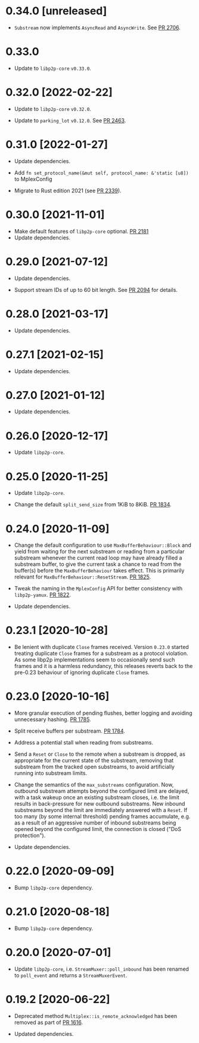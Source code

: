 # 0.34.0 [unreleased]

- `Substream` now implements `AsyncRead` and `AsyncWrite`. See [PR 2706].

[PR 2706]: https://github.com/libp2p/rust-libp2p/pull/2706/

# 0.33.0

- Update to `libp2p-core` `v0.33.0`.

# 0.32.0 [2022-02-22]

- Update to `libp2p-core` `v0.32.0`.

- Update to `parking_lot` `v0.12.0`. See [PR 2463].

[PR 2463]: https://github.com/libp2p/rust-libp2p/pull/2463/

# 0.31.0 [2022-01-27]

- Update dependencies.

- Add `fn set_protocol_name(&mut self, protocol_name: &'static [u8])` to MplexConfig

- Migrate to Rust edition 2021 (see [PR 2339]).

[PR 2339]: https://github.com/libp2p/rust-libp2p/pull/2339

# 0.30.0 [2021-11-01]

- Make default features of `libp2p-core` optional.
  [PR 2181](https://github.com/libp2p/rust-libp2p/pull/2181)
- Update dependencies.

# 0.29.0 [2021-07-12]

- Update dependencies.

- Support stream IDs of up to 60 bit length. See [PR 2094] for details.

[PR 2094]: https://github.com/libp2p/rust-libp2p/pull/2094

# 0.28.0 [2021-03-17]

- Update dependencies.

# 0.27.1 [2021-02-15]

- Update dependencies.

# 0.27.0 [2021-01-12]

- Update dependencies.

# 0.26.0 [2020-12-17]

- Update `libp2p-core`.

# 0.25.0 [2020-11-25]

- Update `libp2p-core`.

- Change the default `split_send_size` from 1KiB to 8KiB.
  [PR 1834](https://github.com/libp2p/rust-libp2p/pull/1834).

# 0.24.0 [2020-11-09]

- Change the default configuration to use `MaxBufferBehaviour::Block`
  and yield from waiting for the next substream or reading from a
  particular substream whenever the current read loop may have
  already filled a substream buffer, to give the current task a
  chance to read from the buffer(s) before the `MaxBufferBehaviour`
  takes effect. This is primarily relevant for
  `MaxBufferBehaviour::ResetStream`.
  [PR 1825](https://github.com/libp2p/rust-libp2p/pull/1825/).

- Tweak the naming in the `MplexConfig` API for better
  consistency with `libp2p-yamux`.
  [PR 1822](https://github.com/libp2p/rust-libp2p/pull/1822).

- Update dependencies.

# 0.23.1 [2020-10-28]

- Be lenient with duplicate `Close` frames received. Version
  `0.23.0` started treating duplicate `Close` frames for a
  substream as a protocol violation. As some libp2p implementations
  seem to occasionally send such frames and it is a harmless
  redundancy, this releases reverts back to the pre-0.23 behaviour
  of ignoring duplicate `Close` frames.

# 0.23.0 [2020-10-16]

- More granular execution of pending flushes, better logging and
  avoiding unnecessary hashing.
  [PR 1785](https://github.com/libp2p/rust-libp2p/pull/1785).

- Split receive buffers per substream.
  [PR 1784](https://github.com/libp2p/rust-libp2p/pull/1784).

- Address a potential stall when reading from substreams.

- Send a `Reset` or `Close` to the remote when a substream is dropped,
  as appropriate for the current state of the substream,
  removing that substream from the tracked open substreams,
  to avoid artificially running into substream limits.

- Change the semantics of the `max_substreams` configuration. Now,
  outbound substream attempts beyond the configured limit are delayed,
  with a task wakeup once an existing substream closes, i.e. the limit
  results in back-pressure for new outbound substreams. New inbound
  substreams beyond the limit are immediately answered with a `Reset`.
  If too many (by some internal threshold) pending frames accumulate,
  e.g. as a result of an aggressive number of inbound substreams being
  opened beyond the configured limit, the connection is closed ("DoS protection").

- Update dependencies.

# 0.22.0 [2020-09-09]

- Bump `libp2p-core` dependency.

# 0.21.0 [2020-08-18]

- Bump `libp2p-core` dependency.

# 0.20.0 [2020-07-01]

- Update `libp2p-core`, i.e. `StreamMuxer::poll_inbound` has been renamed
  to `poll_event` and returns a `StreamMuxerEvent`.

# 0.19.2 [2020-06-22]

- Deprecated method `Multiplex::is_remote_acknowledged` has been removed
  as part of [PR 1616](https://github.com/libp2p/rust-libp2p/pull/1616).

- Updated dependencies.
